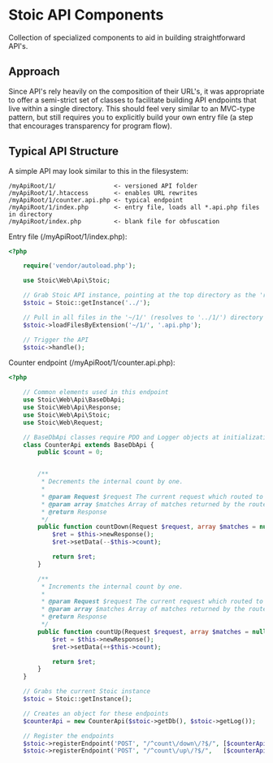 # Stoic API Components
Collection of specialized components to aid in building straightforward API's.

## Approach
Since API's rely heavily on the composition of their URL's, it was appropriate
to offer a semi-strict set of classes to facilitate building API endpoints that
live within a single directory.  This should feel very similar to an MVC-type
pattern, but still requires you to explicitly build your own entry file (a step
that encourages transparency for program flow).

## Typical API Structure
A simple API may look similar to this in the filesystem:
```
/myApiRoot/1/                <- versioned API folder
/myApiRoot/1/.htaccess       <- enables URL rewrites
/myApiRoot/1/counter.api.php <- typical endpoint
/myApiRoot/1/index.php       <- entry file, loads all *.api.php files in directory
/myApiRoot/index.php         <- blank file for obfuscation
```

Entry file (/myApiRoot/1/index.php):
```php
<?php

	require('vendor/autoload.php');

	use Stoic\Web\Api\Stoic;

	// Grab Stoic API instance, pointing at the top directory as the 'root' (location of 'vendor/', etc)
	$stoic = Stoic::getInstance('../');

	// Pull in all files in the '~/1/' (resolves to '../1/') directory ending in '.api.php'
	$stoic->loadFilesByExtension('~/1/', '.api.php');

	// Trigger the API 
	$stoic->handle();
```

Counter endpoint (/myApiRoot/1/counter.api.php):
```php
<?php

	// Common elements used in this endpoint
	use Stoic\Web\Api\BaseDbApi;
	use Stoic\Web\Api\Response;
	use Stoic\Web\Api\Stoic;
	use Stoic\Web\Request;

	// BaseDbApi classes require PDO and Logger objects at initialization
	class CounterApi extends BaseDbApi {
		public $count = 0;


		/**
		 * Decrements the internal count by one.
		 *
		 * @param Request $request The current request which routed to this endpoint.
		 * @param array $matches Array of matches returned by the route regular expression.
		 * @return Response
		 */
		public function countDown(Request $request, array $matches = null) : Response {
			$ret = $this->newResponse();
			$ret->setData(--$this->count);

			return $ret;
		}

		/**
		 * Increments the internal count by one.
		 *
		 * @param Request $request The current request which routed to this endpoint.
		 * @param array $matches Array of matches returned by the route regular expression.
		 * @return Response
		 */
		public function countUp(Request $request, array $matches = null) : Response {
			$ret = $this->newResponse();
			$ret->setData(++$this->count);

			return $ret;
		}
	}

	// Grabs the current Stoic instance
	$stoic = Stoic::getInstance();

	// Creates an object for these endpoints
	$counterApi = new CounterApi($stoic->getDb(), $stoic->getLog());

	// Register the endpoints
	$stoic->registerEndpoint('POST', "/^count\/down\/?$/", [$counterApi, 'countDown']);
	$stoic->registerEndpoint('POST', "/^count\/up\/?$/",   [$counterApi, 'countUp']);
```